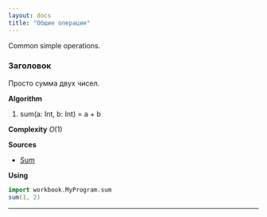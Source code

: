 ```yaml
---
layout: docs
title: "Общие операции"
---
```


Common simple operations.

### Заголовок
Просто сумма двух чисел.

**Algorithm**
1. sum(a: Int, b: Int) = a + b

**Complexity** _O_(1)
     
**Sources** 
- [Sum](https://en.wikipedia.org/wiki/1_%2B_2_%2B_3_%2B_4_%2B_%E2%8B%AF)

**Using**
```scala mdoc
import workbook.MyProgram.sum
sum(1, 2) 
```

---
